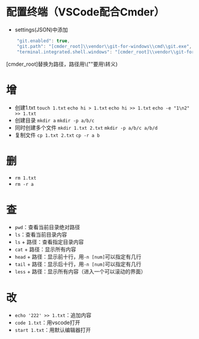 # 配置终端（VSCode配合Cmder）
* settings(JSON)中添加
```javascript
    "git.enabled": true,
    "git.path": "[cmder_root]\\vendor\\git-for-windows\\cmd\\git.exe",
    "terminal.integrated.shell.windows": "[cmder_root]\\vendor\\git-for-windows\\bin\\bash.exe",
```
[cmder_root]替换为路径，路径用\\("\"要用\转义)
# 增
* 创建1.txt
  `touch 1.txt`
  `echo hi > 1.txt`
  `echo hi >> 1.txt`
  `echo -e "1\n2" >> 1.txt` 
* 创建目录
  `mkdir a`
  `mkdir -p a/b/c`
* 同时创建多个文件
  `mkdir 1.txt 2.txt`
  `mkdir -p a/b/c a/b/d`
* 复制文件
  `cp 1.txt 2.txt`
  `cp -r a b`
# 删
* `rm 1.txt`
* `rm -r a`
# 查
* `pwd`：查看当前目录绝对路径
* `ls`：查看当前目录内容
* `ls` + 路径：查看指定目录内容
* `cat` + 路径：显示所有内容
* `head` + 路径：显示前十行，用`-n [num]`可以指定有几行
* `tail` + 路径：显示后十行，用`-n [num]`可以指定有几行
* `less` + 路径：显示所有内容（进入一个可以滚动的界面）
# 改
* `echo '222' >> 1.txt`：追加内容
* `code 1.txt`：用vscode打开
* `start 1.txt`：用默认编辑器打开 
